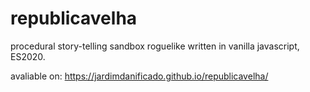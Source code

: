 # republicavelha

procedural story-telling sandbox roguelike written in vanilla javascript, ES2020.


avaliable on:
https://jardimdanificado.github.io/republicavelha/
